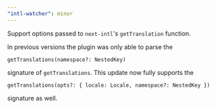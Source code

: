 ```yaml
---
"intl-watcher": minor
---
```


Support options passed to `next-intl`'s `getTranslation` function.

  In previous versions the plugin was only able to parse the
  ```
  getTranslations(namespace?: NestedKey)
  ```
  signature of `getTranslations`. This update now fully supports the
  ```
  getTranslations(opts?: { locale: Locale, namespace?: NestedKey })
  ```
  signature as well.
